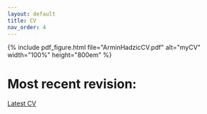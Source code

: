 ```yaml
---
layout: default
title: CV
nav_order: 4
---
```


{% include pdf_figure.html file="ArminHadzicCV.pdf" alt="myCV" width="100%" height="800em" %}

# Most recent revision: 
[Latest CV](https://github.com/arminHadzic/Curriculum-Vitae-Latex/blob/master/ArminHadzicCV.pdf)